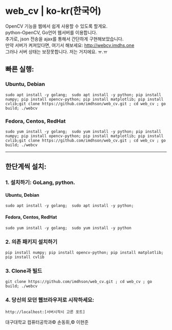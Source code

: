 # web_cv | ko-kr(한국어)
OpenCV 기능을 웹에서 쉽게 사용할 수 있도록 할게요.<br>
python-OpenCV, Go언어 웹서버를 이용합니다.<br>
추가로, json 전송을 ajax를 통해서 간단하게 구현해보았습니다.
<br>
만약 서버가 켜져있다면, 여기서 해보세요: http://webcv.imdhs.one <br>
그러나 서버 상태는 보장못합니다. 저는 거지에요. ㅠ.ㅠ
## 빠른 실행:
### Ubuntu, Debian

    sudo apt install -y golang;  sudo apt install -y python; pip install numpy; pip install opencv-python; pip install matplotlib; pip install cvlib;git clone https://github.com/imdhson/web_cv.git ; cd web_cv ; go build; ./webcv
 
### Fedora, Centos, RedHat
    
    sudo yum install -y golang;  sudo yum install -y python; pip install numpy; pip install opencv-python; pip install matplotlib; pip install cvlib;git clone https://github.com/imdhson/web_cv.git ; cd web_cv ; go build; ./webcv
    
----

## 한단계씩 설치:

### 1. 설치하기: GoLang, python.

#### Ubuntu, Debian

    sudo apt install -y golang;  sudo apt install -y python;
  
#### Fedora, Centos, RedHat

    sudo yum install -y golang;  sudo yum install -y python
  
### 2. 의존 패키지 설치하기

    pip install numpy; pip install opencv-python; pip install matplotlib; pip install cvlib
  
### 3. Clone과 빌드

    git clone https://github.com/imdhson/web_cv.git ; cd web_cv ; go build; ./webcv
  
### 4. 당신의 모던 웹브라우저로 시작하세요:

    http://localhost:[서버시작시 고른 포트]

대구대학교 컴퓨터공학과&copy;  손동휘,&copy;  이현준
